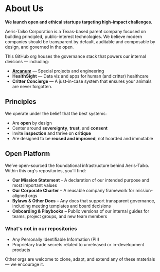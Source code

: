 # About Us

**We launch open and ethical startups targeting high-impact challenges.**

Aeris-Taiko Corporation is a Texas-based parent company focused on building principled, public-interest technologies. We believe modern companies should be transparent by default, auditable and composable by design, and governed in the open.

This GitHub org houses the governance stack that powers our internal divisions — including:

- **[Arcanum](https://github.com/atc-arcanum)** — Special projects and engineering
- **HealthSight** — Data viz and apps for human (and critter) healthcare
- **Critter Concierge** — A just-in-case system that ensures your animals are never forgotten.

## Principles

We operate under the belief that the best systems:
- Are **open** by design
- Center around **sovereignty**, **trust**, and **consent**
- Invite **inspection** and thrive on **critique**
- Are designed to be **reused and improved**, not hoarded and immutable

## Open Platform

We’ve open-sourced the foundational infrastructure behind Aeris-Taiko. Within this org's repositories, you'll find:

- **Our Mission Statement** - A declaration of our intended purpose and most important values
- **Our Corporate Charter** – A reusable company framework for mission-aligned orgs
- **Bylaws & Other Docs** – Any docs that support transparent governance, including meeting templates and board decisions
- **Onboarding & Playbooks** – Public versions of our internal guides for teams, project groups, and new team members

### What's not in our repositories
- Any Personally Identifiable Information (PII)
- Proprietary trade secrets related to unreleased or in-development products

Other orgs are welcome to clone, adapt, and extend any of these materials — we encourage it. 